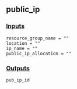 ## public_ip

### [Inputs](./vars.tf)

    resource_group_name = ""
    location = ""
    ip_name = ""
    public_ip_allocation = ""

### [Outputs](./outputs.tf)

    pub_ip_id

